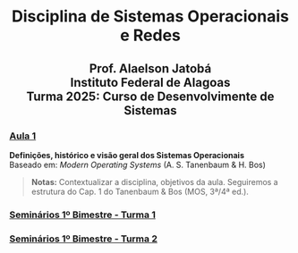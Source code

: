 <H1 style="text-align:center;">Disciplina de Sistemas Operacionais e Redes</H1>
<center><H2>Prof. Alaelson Jatobá</br>Instituto Federal de Alagoas</br>
Turma 2025: Curso de Desenvolvimente de Sistemas</H2></center>


### [Aula 1](Aula1.md)
**Definições, histórico e visão geral dos Sistemas Operacionais**  
Baseado em: *Modern Operating Systems* (A. S. Tanenbaum & H. Bos)  

> **Notas:** Contextualizar a disciplina, objetivos da aula. Seguiremos a estrutura do Cap. 1 do Tanenbaum & Bos (MOS, 3ª/4ª ed.).

### [Seminários 1º Bimestre - Turma 1](Seminarios1B-Turma1.md)

### [Seminários 1º Bimestre - Turma 2](Seminarios1B-Turma2.md)

